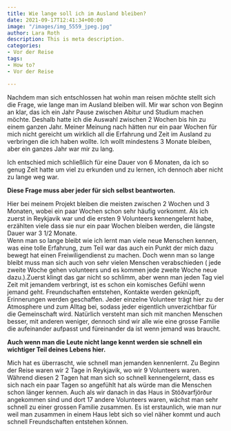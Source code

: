 ```yaml
---
title: Wie lange soll ich im Ausland bleiben?
date: 2021-09-17T12:41:34+00:00
image: "/images/img_5559_jpeg.jpg"
author: Lara Roth
description: This is meta description.
categories:
- Vor der Reise
tags:
- How to?
- Vor der Reise

---
```

Nachdem man sich entschlossen hat wohin man reisen möchte stellt sich die Frage, wie lange man im Ausland bleiben will. Mir war schon von Beginn an klar, das ich ein Jahr Pause zwischen Abitur und Studium machen möchte. Deshalb hatte ich die Auswahl zwischen 2 Wochen bis hin zu einem ganzen Jahr. Meiner Meinung nach hätten nur ein paar Wochen für mich nicht gereicht um wirklich all die Erfahrung und Zeit im Ausland zu verbringen die ich haben wollte. Ich wollt mindestens 3 Monate bleiben, aber ein ganzes Jahr war mir zu lang.

Ich entschied mich schließlich für eine Dauer von 6 Monaten, da ich so genug Zeit hatte um viel zu erkunden und zu lernen, ich dennoch aber nicht zu lange weg war.

**Diese Frage muss aber jeder für sich selbst beantworten.**

Hier bei meinem Projekt bleiben die meisten zwischen 2 Wochen und 3 Monaten, wobei ein paar Wochen schon sehr häufig vorkommt. Als ich zuerst in Reykjavik war und die ersten 9 Volunteers kennengelernt habe, erzählten viele dass sie nur ein paar Wochen bleiben werden, die längste Dauer war 3 1/2 Monate.  
Wenn man so lange bleibt wie ich lernt man viele neue Menschen kennen, was eine tolle Erfahrung, zum Teil war das auch ein Punkt der mich dazu bewegt hat einen Freiwiligendienst zu machen. Doch wenn man so lange bleibt  muss man sich auch von sehr vielen Menschen verabschieden ( jede zweite Woche gehen volunteers und es kommen jede zweite Woche neue dazu.).Zuerst klingt das gar nicht so schlimm, aber wenn man jeden Tag viel Zeit mit jemandem verbringt, ist es schon ein komisches Gefühl wenn jemand geht. Freundschaften entstehen, Kontakte werden geknüpft, Erinnerungen werden geschaffen. Jeder einzelne Volunteer trägt hier zu der Atmosphere und zum Alltag bei, sodass jeder eigentlich unverzichtbar für die Gemeinschaft wird. Natürlich versteht man sich mit manchen Menschen besser, mit anderen weniger, dennoch sind wir alle wie eine grosse Familie die aufeinander aufpasst und füreinander da ist wenn jemand was braucht.

**Auch wenn man die Leute nicht lange kennt werden sie schnell ein wichtiger Teil deines Lebens hier.**

Mich hat es überrascht, wie schnell man jemanden kennenlernt. Zu Beginn der Reise waren wir 2 Tage in Reykjavik, wo wir 9 Volunteers waren. Während diesen 2 Tagen hat man sich so schnell kennengelernt, dass es sich nach ein paar Tagen so angefühlt hat als würde man die Menschen schon länger kennen. Auch als wir danach in das Haus in Stöðvarfjörður angekommen sind und dort 17 andere Volunteers waren, wächst man sehr schnell zu einer grossen Familie zusammen. Es ist erstaunlich, wie man nur weil man zusammen in einem Haus lebt sich so viel näher kommt und auch schnell Freundschaften entstehen können.